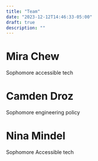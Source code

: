 ```yaml
---
title: "Team"
date: "2023-12-12T14:46:33-05:00"
draft: true
description: ""
---
```


# Mira Chew
Sophomore accessible tech

# Camden Droz
Sophomore engineering policy

# Nina Mindel
Sophomore Accessible tech